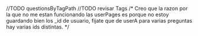 //TODO questionsByTagPath
//TODO revisar Tags
/*
Creo que la razon por la que no me estan funcionando las userPages es porque no estoy guardando bien los _id de usuario, fijate que de userA para varias preguntas hay varias ids distintas.
*/